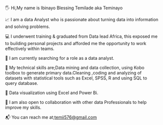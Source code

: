 🖐️ Hi,My name is Ibinayo Blessing Temilade aka Teminayo

📈 I am a data Analyst who is passionate about turning data into information and solving problems.

💻 I underwent training & graduated from Data lead Africa, this exposed me to building personal projects and afforded me the opportunity to work effectively within teams.

👀 I am currently  searching for a role as a data analyst.

🌱 My technical skills are;Data mining and data collection, using  Kobo toolbox to generate primary data.Cleaning ,coding and analyzing of datasets with statistical tools such as Excel, SPSS, R and  using SQL to query database.

🌆 Data visualization using Excel and Power Bi.

👯 I am also open to collaboration with other data Professionals to help improve my skills.

📬 You can reach me at;temii576@gmail.com
